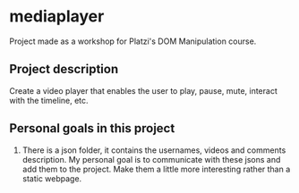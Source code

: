 # mediaplayer   

Project made as a workshop for Platzi's DOM Manipulation course.


## Project description

Create a video player that enables the user to play, pause, mute, interact with the timeline, etc.

## Personal goals in this project

1. There is a json folder, it contains the usernames, videos and comments description. My personal goal is to communicate with these jsons and add them to the project. Make them a little more interesting rather than a static webpage.